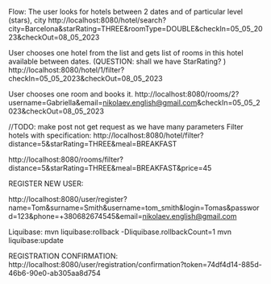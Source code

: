Flow:
The user looks for hotels between 2 dates and of particular level (stars), city
http://localhost:8080/hotel/search?city=Barcelona&starRating=THREE&roomType=DOUBLE&checkIn=05_05_2023&checkOut=08_05_2023

User chooses one hotel from the list and gets list of rooms in this hotel available between dates. (QUESTION: shall we have StarRating? )
http://localhost:8080/hotel/1/filter?checkIn=05_05_2023&checkOut=08_05_2023

User chooses one room and books it.
http://localhost:8080/rooms/2?username=Gabriella&email=nikolaev.english@gmail.com&checkIn=05_05_2023&checkOut=08_05_2023

//TODO: make post not get request as we have many parameters
Filter hotels with specification:
http://localhost:8080/hotel/filter?distance=5&starRating=THREE&meal=BREAKFAST

http://localhost:8080/rooms/filter?distance=5&starRating=THREE&meal=BREAKFAST&price=45


REGISTER NEW USER:

http://localhost:8080/user/register?name=Tom&surname=Smith&username=tom_smith&login=Tomas&password=123&phone=+380682674545&email=nikolaev.english@gmail.com

Liquibase:
mvn liquibase:rollback -Dliquibase.rollbackCount=1
mvn liquibase:update

REGISTRATION CONFIRMATION:
http://localhost:8080/user/registration/confirmation?token=74df4d14-885d-46b6-90e0-ab305aa8d754


